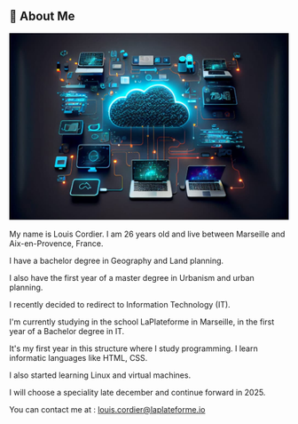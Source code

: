 ## 🚀 About Me

![Cover](./reseau-informatique-1024x683.jpeg)

My name is Louis Cordier.
I am 26 years old and live between Marseille and Aix-en-Provence, France.

I have a bachelor degree in Geography and Land planning.

I also have the first year of a master degree in Urbanism and urban planning.

I recently decided to redirect to Information Technology (IT).

I'm currently studying in the school LaPlateforme in Marseille,
in the first year of a Bachelor degree in IT.

It's my first year in this structure where I study programming.
I learn informatic languages like HTML, CSS. 

I also started learning Linux and virtual machines.

I will choose a speciality late december and continue forward in 2025.

You can contact me at : louis.cordier@laplateforme.io

<!--
**louis-cordier/louis-cordier** is a ✨ _special_ ✨ repository because its `README.md` (this file) appears on your GitHub profile.

Here are some ideas to get you started:

- 🔭 I’m currently working on ...
- 🌱 I’m currently learning ...
- 👯 I’m looking to collaborate on ...
- 🤔 I’m looking for help with ...
- 💬 Ask me about ...
- 📫 How to reach me: ...
- 😄 Pronouns: ...
- ⚡ Fun fact: ...
-->

